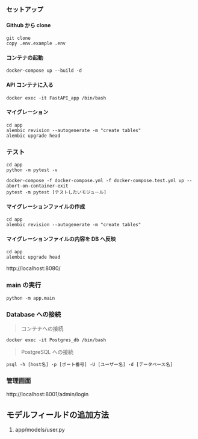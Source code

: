 ### セットアップ

#### Github から clone

```
git clone
copy .env.example .env
```

#### コンテナの起動

```
docker-compose up --build -d
```

#### API コンテナに入る

```
docker exec -it FastAPI_app /bin/bash
```

#### マイグレーション

```
cd app
alembic revision --autogenerate -m "create tables"
alembic upgrade head
```

### テスト

```
cd app
python -m pytest -v
```

```
docker-compose -f docker-compose.yml -f docker-compose.test.yml up --abort-on-container-exit
pytest -m pytest [テストしたいモジュール]
```

#### マイグレーションファイルの作成

```
cd app
alembic revision --autogenerate -m "create tables"
```

#### マイグレーションファイルの内容を DB へ反映

```
cd app
alembic upgrade head
```

http://localhost:8080/

### main の実行

```
python -m app.main
```

### Database への接続

> コンテナへの接続

```
docker exec -it Postgres_db /bin/bash
```

> PostgreSQL への接続

```
psql -h [host名] -p [ポート番号] -U [ユーザー名] -d [データベース名]
```

### 管理画面

http://localhost:8001/admin/login

## モデルフィールドの追加方法

1. app/models/user.py

```

```
